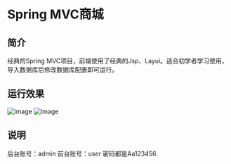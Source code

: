 # Spring MVC商城
## 简介
经典的Spring MVC项目，前端使用了经典的Jsp、Layui。适合初学者学习使用，导入数据库后修改数据库配置即可运行。

## 运行效果
![image](https://user-images.githubusercontent.com/45169615/158219468-44e16083-23fd-47fa-807d-ac2f63325b6b.png)
![image](https://user-images.githubusercontent.com/45169615/158219563-262324bd-228b-41aa-92c8-2227b2342be6.png)

## 说明
后台账号：admin
前台账号：user
密码都是Aa123456.
